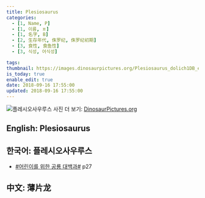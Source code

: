 ```yaml
---
title: Plesiosaurus
categories:
  - [1, Name, P]
  - [1, 이름, ㅍ]
  - [1, 名字, B]
  - [2, 生存年代, 侏罗纪, 侏罗纪初期]
  - [3, 食性, 食鱼性]
  - [3, 식성, 어식성]

tags:
thumbnail: https://images.dinosaurpictures.org/Plesiosaurus_dolich1DB_e4e5.jpg
is_today: true
enable_edit: true
date: 2018-09-16 17:55:00
updated: 2018-09-16 17:55:00
---
```

![플레시오사우루스](https://images.dinosaurpictures.org/Plesiosaurus_dolich1DB_e4e5.jpg)
사진 더 보기: [DinosaurPictures.org](https://dinosaurpictures.org/Plesiosaurus-pictures)

## English: Plesiosaurus

## 한국어: 플레시오사우루스

- [#어린이를 위한 공룡 대백과#](/books/p/f60f989c24559d39cb141e73aa0754c0/) p27

## 中文: 薄片龙
